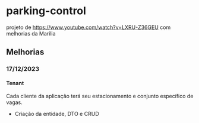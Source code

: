 # parking-control
projeto de https://www.youtube.com/watch?v=LXRU-Z36GEU com melhorias da Marilia

## Melhorias
### 17/12/2023
#### Tenant
Cada cliente da aplicação terá seu estacionamento e conjunto específico de vagas.
- Criação da entidade, DTO e CRUD
